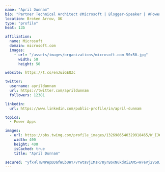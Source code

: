 ```yaml
---
name: "April Dunnam"
bio: "Partner Technical Architect @Microsoft | Blogger-Speaker | #PowerApps, #PowerAutomate, #Office365, #SharePoint | #WIT | #Karaoke Queen"
location: Broken Arrow, OK
type: "profile"
heat: 135

affiliation:
  name: Microsoft
  domain: microsoft.com
  images:
    - url: "/assets/images/organizations/microsoft.com-50x50.jpg"
      width: 50
      height: 50

website: https://t.co/enJuiGEQZc

twitter:
  username: aprildunnam
  url: https://twitter.com/aprildunnam
  followers: 12381

linkedin:
  url: https://www.linkedin.com/public-profile/in/april-dunnam

topics:
  - Power Apps

images:
  - url: https://pbs.twimg.com/profile_images/1326986540329918465/W_IJ6Ih2_400x400.jpg
    width: 400
    height: 400
    isCached: true
    title: "April Dunnam"

secured: "yfxHlTBNPWpDDafWLbUHY/vYwtaVjIMsR78yrBoxNukdRiZAM5+W7eVj2VGOI5xwgRqUxgvs2ECdDFHuHe1sFgFpqTbEHQS+2sxH8KLq2D8aWoYmumFPq4mOt/XEfE8TQylfdASSrFAVnd7+cDC56WuWJky3IpUEq91GBG7ZcYYK6VHrhwOVSwMAaFyYX02C2XQ31lIAPiXLYK5KWDLKN0GCDdgWF4VYn+YVGzZhNynHrI3Uu3cffsc7fHaSIZATHbopNR/dxl+3haP6EMxYgldeoQZZd9e37OHXottAVxhncww3sxcSCkI+dypZh82pHhIkeW9jLpXpLGczsmHRFaCBvoYY4GZN3Qnvq3cH14KsAk73AVNcYDtfG6IFYzTwFIcA9id2XloTx2PwoBXvdvdzwSPcTYEKi68/4znUEKo=;xr0Eyuh9jlO942S9D2Rtgg=="
---
```


